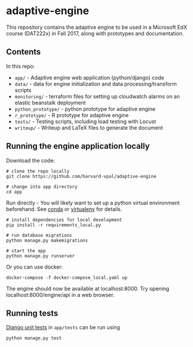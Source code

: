 # adaptive-engine

This repository contains the adaptive engine to be used in a Microsoft EdX course (DAT222x) in Fall 2017, along with prototypes and documentation.

## Contents
In this repo:
* `app/` - Adaptive engine web application (python/django) code
* `data/` - data for engine initialization and data processing/transform scripts
* `monitoring/` - terraform files for setting up cloudwatch alarms on an elastic beanstalk deployment
* `python_prototype/` - python prototype for adaptive engine
* `r_prototype/` - R prototype for adaptive engine
* `tests/` - Testing scripts, including load testing with Locust
* `writeup/` - Writeup and LaTeX files to generate the document

## Running the engine application locally


Download the code:
```
# clone the repo locally
git clone https://github.com/harvard-vpal/adaptive-engine

# change into app directory
cd app
```

Run directly - You will likely want to set up a python virtual environment beforehand. See [conda](https://conda.io/docs/user-guide/tasks/manage-environments.html) or [virtualenv](https://virtualenv.pypa.io/en/stable/userguide/) for details.

```
# install dependencies for local development
pip install -r requirements_local.py

# run database migrations
python manage.py makemigrations

# start the app
python manage.py runserver
```

Or you can use docker:
```
docker-compose -f docker-compose_local.yaml up
```

The engine should now be available at localhost:8000. Try opening localhost:8000/engine/api in a web browser.

## Running tests
[Django unit tests](https://docs.djangoproject.com/en/1.11/topics/testing/overview/) in `app/tests` can be run using
```
python manage.py test
```
